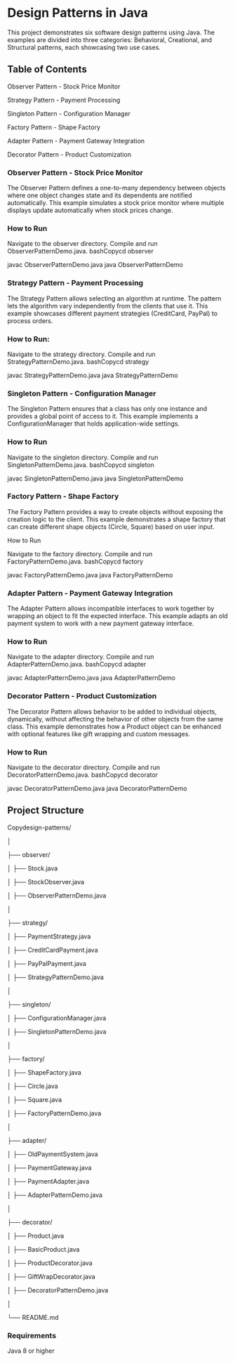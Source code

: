 # Design Patterns in Java

This project demonstrates six software design patterns using Java. The examples are divided into three categories: Behavioral, Creational, and Structural patterns, each showcasing two use cases.

## Table of Contents

Observer Pattern - Stock Price Monitor

Strategy Pattern - Payment Processing

Singleton Pattern - Configuration Manager

Factory Pattern - Shape Factory

Adapter Pattern - Payment Gateway Integration

Decorator Pattern - Product Customization



### Observer Pattern - Stock Price Monitor

The Observer Pattern defines a one-to-many dependency between objects where one object changes state and its dependents are notified automatically.
This example simulates a stock price monitor where multiple displays update automatically when stock prices change.

### How to Run

Navigate to the observer directory.
Compile and run ObserverPatternDemo.java.
bashCopycd observer

javac ObserverPatternDemo.java
java ObserverPatternDemo


### Strategy Pattern - Payment Processing

The Strategy Pattern allows selecting an algorithm at runtime. The pattern lets the algorithm vary independently from the clients that use it.
This example showcases different payment strategies (CreditCard, PayPal) to process orders.

### How to Run:

Navigate to the strategy directory.
Compile and run StrategyPatternDemo.java.
bashCopycd strategy

javac StrategyPatternDemo.java
java StrategyPatternDemo


### Singleton Pattern - Configuration Manager


The Singleton Pattern ensures that a class has only one instance and provides a global point of access to it.
This example implements a ConfigurationManager that holds application-wide settings.

### How to Run

Navigate to the singleton directory.
Compile and run SingletonPatternDemo.java.
bashCopycd singleton

javac SingletonPatternDemo.java
java SingletonPatternDemo


### Factory Pattern - Shape Factory


The Factory Pattern provides a way to create objects without exposing the creation logic to the client.
This example demonstrates a shape factory that can create different shape objects (Circle, Square) based on user input.

How to Run

Navigate to the factory directory.
Compile and run FactoryPatternDemo.java.
bashCopycd factory

javac FactoryPatternDemo.java
java FactoryPatternDemo


### Adapter Pattern - Payment Gateway Integration

The Adapter Pattern allows incompatible interfaces to work together by wrapping an object to fit the expected interface.
This example adapts an old payment system to work with a new payment gateway interface.

### How to Run

Navigate to the adapter directory.
Compile and run AdapterPatternDemo.java.
bashCopycd adapter

javac AdapterPatternDemo.java
java AdapterPatternDemo


### Decorator Pattern - Product Customization

The Decorator Pattern allows behavior to be added to individual objects, dynamically, without affecting the behavior of other objects from the same class.
This example demonstrates how a Product object can be enhanced with optional features like gift wrapping and custom messages.

### How to Run

Navigate to the decorator directory.
Compile and run DecoratorPatternDemo.java.
bashCopycd decorator

javac DecoratorPatternDemo.java
java DecoratorPatternDemo



## Project Structure

Copydesign-patterns/

│

├── observer/

│ ├── Stock.java

│ ├── StockObserver.java

│ ├── ObserverPatternDemo.java

│

├── strategy/

│ ├── PaymentStrategy.java

│ ├── CreditCardPayment.java

│ ├── PayPalPayment.java

│ ├── StrategyPatternDemo.java

│

├── singleton/

│ ├── ConfigurationManager.java

│ ├── SingletonPatternDemo.java

│

├── factory/

│ ├── ShapeFactory.java

│ ├── Circle.java

│ ├── Square.java

│ ├── FactoryPatternDemo.java

│

├── adapter/

│ ├── OldPaymentSystem.java

│ ├── PaymentGateway.java

│ ├── PaymentAdapter.java

│ ├── AdapterPatternDemo.java

│

├── decorator/

│ ├── Product.java

│ ├── BasicProduct.java

│ ├── ProductDecorator.java

│ ├── GiftWrapDecorator.java

│ ├── DecoratorPatternDemo.java

│

└── README.md

### Requirements

Java 8 or higher
